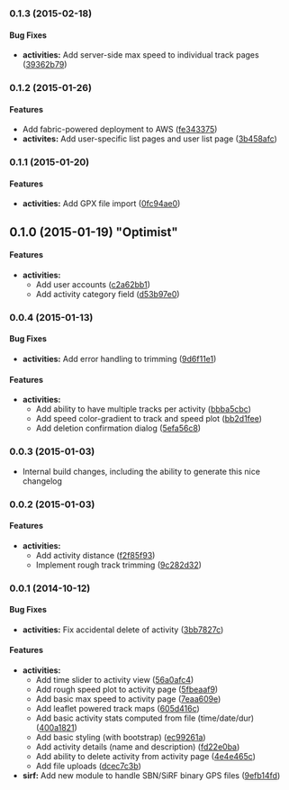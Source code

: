 <a name="0.1.3"></a>
### 0.1.3 (2015-02-18)


#### Bug Fixes

* **activities:** Add server-side max speed to individual track pages ([39362b79](http://github.com/adamatus/sailstats/commit/39362b790957c9232b0e6a3843122d00ca974780))


<a name="0.1.2"></a>
### 0.1.2 (2015-01-26)


#### Features

* Add fabric-powered deployment to AWS ([fe343375](http://github.com/adamatus/sailstats/commit/fe343375c1c22a4a03ea7605165cb30e4c0387cd))
* **activites:** Add user-specific list pages and user list page ([3b458afc](http://github.com/adamatus/sailstats/commit/3b458afcc46bc46af007b3916e6e46fd8308c20e))


<a name="0.1.1"></a>
### 0.1.1 (2015-01-20)


#### Features

* **activities:** Add GPX file import ([0fc94ae0](http://github.com/adamatus/sailstats/commit/0fc94ae047013eb2908fd24bedd43a8dcc911c78))


<a name="0.1.0"></a>
## 0.1.0 (2015-01-19) "Optimist"


#### Features

* **activities:**
  * Add user accounts ([c2a62bb1](http://github.com/adamatus/sailstats/commit/c2a62bb1390acbf69fdc41f10fdea82126592c78))
  * Add activity category field ([d53b97e0](http://github.com/adamatus/sailstats/commit/d53b97e007f3b3d88efbbe49b758df4cc9cdd81e))


<a name="0.0.4"></a>
### 0.0.4 (2015-01-13)


#### Bug Fixes

* **activities:** Add error handling to trimming ([9d6f11e1](http://github.com/adamatus/sailstats/commit/9d6f11e14811ee09b83593fff9577acbe9fec0ef))


#### Features

* **activities:**
  * Add ability to have multiple tracks per activity ([bbba5cbc](http://github.com/adamatus/sailstats/commit/bbba5cbcee5cdc955e8047930960e96d354c6ad7))
  * Add speed color-gradient to track and speed plot ([bb2d1fee](http://github.com/adamatus/sailstats/commit/bb2d1fee065ca2563e5a6d99f7499b9eb90954da))
  * Add deletion confirmation dialog ([5efa56c8](http://github.com/adamatus/sailstats/commit/5efa56c83e7dacae8164470ca321c1c6348fccda))


<a name="0.0.3"></a>
### 0.0.3 (2015-01-03)

* Internal build changes, including the ability to generate this nice changelog

<a name="0.0.2"></a>
### 0.0.2 (2015-01-03)


#### Features

* **activities:**
  * Add activity distance ([f2f85f93](http://github.com/adamatus/sailstats/commit/f2f85f93509cac8f50ec0e8d176fe644e2e7c36e))
  * Implement rough track trimming ([9c282d32](http://github.com/adamatus/sailstats/commit/9c282d32a2585e7a94fb9f33bea98cd912aa1eec))

<a name="0.0.1"></a>
### 0.0.1 (2014-10-12)


#### Bug Fixes

* **activities:** Fix accidental delete of activity ([3bb7827c](http://github.com/adamatus/sailstats/commit/3bb7827c3f9b07ccf08ebf94bf87a1ce4137c777))


#### Features

* **activities:**
  * Add time slider to activity view ([56a0afc4](http://github.com/adamatus/sailstats/commit/56a0afc431e32510c5a180f6a73a529bfcbb7278))
  * Add rough speed plot to activity page ([5fbeaaf9](http://github.com/adamatus/sailstats/commit/5fbeaaf91ec838e01013707c846c9b53af871822))
  * Add basic max speed to activity page ([7eaa609e](http://github.com/adamatus/sailstats/commit/7eaa609e3048034bfcfefac6e480a335adca6be5))
  * Add leaflet powered track maps ([605d416c](http://github.com/adamatus/sailstats/commit/605d416cd0c81c9d0d4eaccf9f70fcbb52764cfc))
  * Add basic activity stats computed from file (time/date/dur) ([400a1821](http://github.com/adamatus/sailstats/commit/400a18212a4ba17a223f1f58dbd77286850cabdb))
  * Add basic styling (with bootstrap) ([ec99261a](http://github.com/adamatus/sailstats/commit/ec99261a9fae8abf7cd8dfc68163812b2e708e16))
  * Add activity details (name and description) ([fd22e0ba](http://github.com/adamatus/sailstats/commit/fd22e0ba693a2ccc3d0cf8b3a6cdfb28139ccece))
  * Add ability to delete activity from activity page ([4e4e465c](http://github.com/adamatus/sailstats/commit/4e4e465c35abb3ae396b21d462b3bdea7e57e33b))
  * Add file uploads ([dcec7c3b](http://github.com/adamatus/sailstats/commit/dcec7c3b81063e159ee52e4c6055a8a2dd22d842))
* **sirf:** Add new module to handle SBN/SiRF binary GPS files ([9efb14fd](http://github.com/adamatus/sailstats/commit/9efb14fd5e988638b735f928c0e75c384618b85e))


